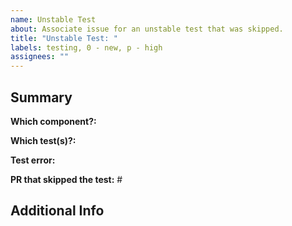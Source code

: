 ```yaml
---
name: Unstable Test
about: Associate issue for an unstable test that was skipped.
title: "Unstable Test: "
labels: testing, 0 - new, p - high
assignees: ""
---
```


## Summary

**Which component?:**

**Which test(s)?:** <!-- list unstable test(s) or suite -->

**Test error:**

<!--
For example:

FAIL src/components/foo/foo.e2e.ts (32.825 s)
  ● calcite-foo a11y check › setFocus › can focus some button
    expect(received).toBe(expected) // Object.is equality
    Expected: true
    Received: false
      165 |   }
      166 |
    > 167 |   expect(await page.evaluate((selector) => document.activeElement.matches(selector), focusTargetSelector)).toBe(true);
          |                                                                                                            ^
      168 | }
      169 |
      at Object.focusable (src/tests/commonTests.ts:167:108)
          at runMicrotasks (<anonymous>)
-->

**PR that skipped the test:** #

## Additional Info <!-- any info that may help fix the test -->
